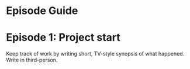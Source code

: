 Episode Guide
=============

# Episode 1: Project start
<date> 
Keep track of work by writing short, TV-style synopsis of what happened. Write in third-person. 
